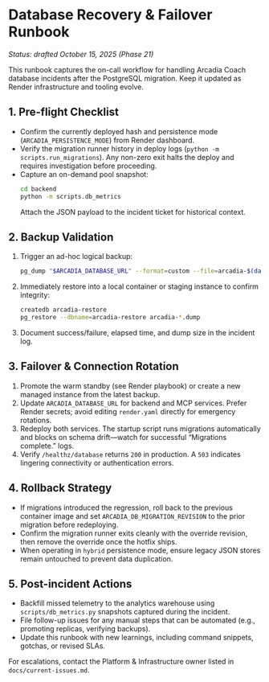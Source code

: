 # Database Recovery & Failover Runbook

_Status: drafted October 15, 2025 (Phase 21)_

This runbook captures the on-call workflow for handling Arcadia Coach database incidents after the PostgreSQL migration. Keep it updated as Render infrastructure and tooling evolve.

## 1. Pre-flight Checklist

- Confirm the currently deployed hash and persistence mode (`ARCADIA_PERSISTENCE_MODE`) from Render dashboard.
- Verify the migration runner history in deploy logs (`python -m scripts.run_migrations`). Any non-zero exit halts the deploy and requires investigation before proceeding.
- Capture an on-demand pool snapshot:
  ```bash
  cd backend
  python -m scripts.db_metrics
  ```
  Attach the JSON payload to the incident ticket for historical context.

## 2. Backup Validation

1. Trigger an ad-hoc logical backup:
   ```bash
   pg_dump "$ARCADIA_DATABASE_URL" --format=custom --file=arcadia-$(date +%Y%m%d%H%M).dump
   ```
2. Immediately restore into a local container or staging instance to confirm integrity:
   ```bash
   createdb arcadia-restore
   pg_restore --dbname=arcadia-restore arcadia-*.dump
   ```
3. Document success/failure, elapsed time, and dump size in the incident log.

## 3. Failover & Connection Rotation

1. Promote the warm standby (see Render playbook) or create a new managed instance from the latest backup.
2. Update `ARCADIA_DATABASE_URL` for backend and MCP services. Prefer Render secrets; avoid editing `render.yaml` directly for emergency rotations.
3. Redeploy both services. The startup script runs migrations automatically and blocks on schema drift—watch for successful “Migrations complete.” logs.
4. Verify `/healthz/database` returns `200` in production. A `503` indicates lingering connectivity or authentication errors.

## 4. Rollback Strategy

- If migrations introduced the regression, roll back to the previous container image and set `ARCADIA_DB_MIGRATION_REVISION` to the prior migration before redeploying.
- Confirm the migration runner exits cleanly with the override revision, then remove the override once the hotfix ships.
- When operating in `hybrid` persistence mode, ensure legacy JSON stores remain untouched to prevent data duplication.

## 5. Post-incident Actions

- Backfill missed telemetry to the analytics warehouse using `scripts/db_metrics.py` snapshots captured during the incident.
- File follow-up issues for any manual steps that can be automated (e.g., promoting replicas, verifying backups).
- Update this runbook with new learnings, including command snippets, gotchas, or revised SLAs.

For escalations, contact the Platform & Infrastructure owner listed in `docs/current-issues.md`.

